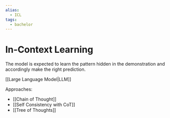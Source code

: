 ```yaml
---
alias:
  - ICL
tags:
  - bachelor
---
```

# In-Context Learning



The model is expected to learn the pattern hidden in the demonstration and accordingly make the right prediction.

[[Large Language Model|LLM]]

Approaches:
- [[Chain of Thought]]
- [[Self Consistency with CoT]]
- [[Tree of Thoughts]]


